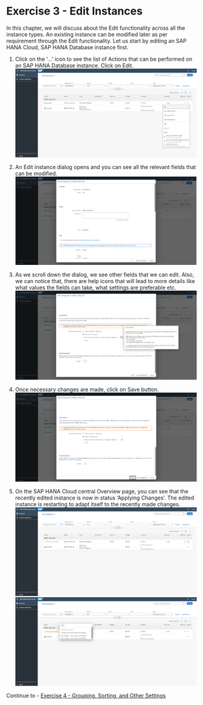 # Exercise 3 - Edit Instances

In this chapter, we will discuss about the Edit functionality across all the instance types. An existing instance can be modified later as per requirement through the Edit functionality. Let us start by editing an SAP HANA Cloud, SAP HANA Database instance first.

1. Click on the '...' icon to see the list of Actions that can be performed on an SAP HANA Database instance. Click on Edit.
    <kbd>
    ![](./images_new/1.png)
    </kbd>
    
2. An Edit instance dialog opens and you can see all the relevant fields that can be modified.
    <kbd>
    ![](./images_new/2.png)
    </kbd>
    
3. As we scroll down the dialog, we see other fields that we can edit. Also, we can notice that, there are help icons that will lead to more details like what values the fields can take, what settings are preferable etc.
    <kbd>
    ![](./images_new/3.png)
    </kbd>
    
4. Once necessary changes are made, click on Save button.
    <kbd>
    ![](./images_new/4.png)
    </kbd>
    
5. On the SAP HANA Cloud central Overview page, you can see that the recently edited instance is now in status ‘Applying Changes’. The edited instance is restarting to adapt itself to the recently made changes.
    <kbd>
    ![](./images_new/5.png)
    </kbd>
    <kbd>
    ![](./images_new/6.png)
    </kbd>

Continue to - [Exercise 4 - Grouping, Sorting, and Other Settings ](../ex4/README.md)
